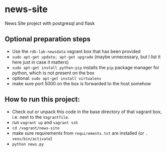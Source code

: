 # news-site
News Site project with postgresql and flask

## Optional preparation steps

* Use the `rdb-lab-newsdata` vagrant box that has been provided
* `sudo apt-get update; apt-get upgrade` (maybe unnecessary, but I list it here just in case it matters)
* `sudo apt-get install python-pip` installs the `pip` package manager for python, which is not present on the box
* optional: `sudo apt-get install virtualenv`
* make sure port 5000 on the box is forwarded to the host somehow

## How to run this project:

* Check out or unpack this code in the base directory of that vagrant box, i.e. next to the `Vagrantfile`.
* run `vagrant up` and `vagrant ssh`
* `cd /vagrant/news-site`
* make sure requirements from `requirements.txt` are installed (or `. venv/bin/activate`)
* `python news.py`
